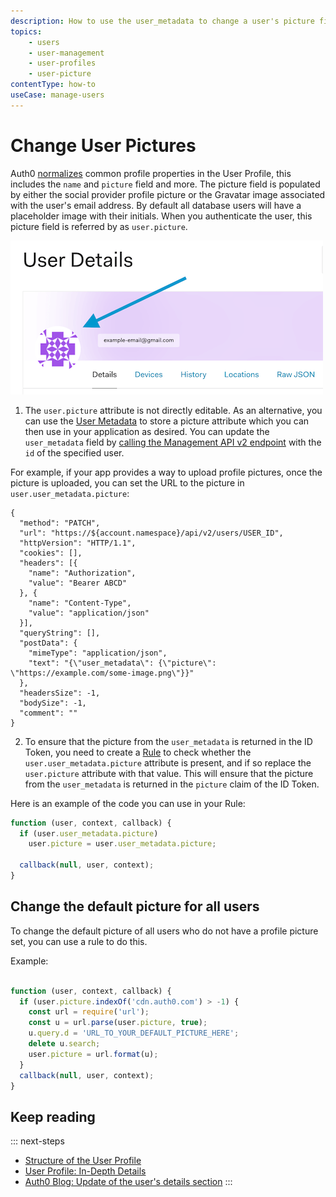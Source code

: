 ```yaml
---
description: How to use the user_metadata to change a user's picture field and how to change the default picture for all users.
topics:
    - users
    - user-management
    - user-profiles
    - user-picture
contentType: how-to
useCase: manage-users
---
```


# Change User Pictures

Auth0 [normalizes](/user-profile/normalized) common profile properties in the User Profile, this includes the `name` and `picture` field and more. The picture field is populated by either the social provider profile picture or the Gravatar image associated with the user's email address. By default all database users will have a placeholder image with their initials. When you authenticate the user, this picture field is referred by as `user.picture`.

![User Picture](/media/articles/user-profile/user-picture.png)

1. The `user.picture` attribute is not directly editable. As an alternative, you can use the [User Metadata](/metadata) to store a picture attribute which you can then use in your application as desired. You can update the `user_metadata` field by [calling the Management API v2 endpoint](/api/management/v2#!/Users/patch_users_by_id) with the `id` of the specified user.

For example, if your app provides a way to upload profile pictures, once the picture is uploaded, you can set the URL to the picture in `user.user_metadata.picture`:

```har
{
  "method": "PATCH",
  "url": "https://${account.namespace}/api/v2/users/USER_ID",
  "httpVersion": "HTTP/1.1",
  "cookies": [],
  "headers": [{
    "name": "Authorization",
    "value": "Bearer ABCD"
  }, {
    "name": "Content-Type",
    "value": "application/json"
  }],
  "queryString": [],
  "postData": {
    "mimeType": "application/json",
    "text": "{\"user_metadata\": {\"picture\": \"https://example.com/some-image.png\"}}"
  },
  "headersSize": -1,
  "bodySize": -1,
  "comment": ""
}
```

2. To ensure that the picture from the `user_metadata` is returned in the ID Token, you need to create a [Rule](/rules) to check whether the `user.user_metadata.picture` attribute is present, and if so replace the `user.picture` attribute with that value. This will ensure that the picture from the `user_metadata` is returned in the `picture` claim of the ID Token.

Here is an example of the code you can use in your Rule:

```js
function (user, context, callback) {
  if (user.user_metadata.picture)
    user.picture = user.user_metadata.picture;

  callback(null, user, context);
}
```

## Change the default picture for all users

To change the default picture of all users who do not have a profile picture set, you can use a rule to do this.

Example:

```js

function (user, context, callback) {
  if (user.picture.indexOf('cdn.auth0.com') > -1) {
    const url = require('url');
    const u = url.parse(user.picture, true);
    u.query.d = 'URL_TO_YOUR_DEFAULT_PICTURE_HERE';
    delete u.search;
    user.picture = url.format(u);
  }
  callback(null, user, context);
}

```

## Keep reading

::: next-steps
- [Structure of the User Profile](/user-profile/user-profile-structure)
- [User Profile: In-Depth Details](/user-profile/user-profile-details)
- [Auth0 Blog: Update of the user's details section](https://auth0.com/blog/update-of-the-user-details-section/)
:::
